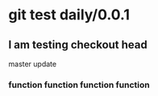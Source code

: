 # git test daily/0.0.1

## I am testing checkout head

master update


### function function function function
